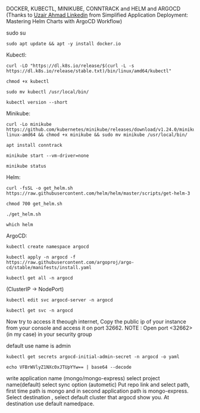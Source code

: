 DOCKER, KUBECTL, MINIKUBE, CONNTRACK and HELM and ARGOCD (Thanks to [Uzair Ahmad Linkedin](linkedin.com/in/devops-uzair-ahmad) from Simplified Application Deployment: Mastering Helm Charts with ArgoCD Workflow)

sudo su
```
sudo apt update && apt -y install docker.io
```

Kubectl:
```
curl -LO "https://dl.k8s.io/release/$(curl -L -s https://dl.k8s.io/release/stable.txt)/bin/linux/amd64/kubectl"
```
```
chmod +x kubectl
```
```
sudo mv kubectl /usr/local/bin/
```
```
kubectl version --short
```

Minikube:
```
curl -Lo minikube https://github.com/kubernetes/minikube/releases/download/v1.24.0/minikube-linux-amd64 && chmod +x minikube && sudo mv minikube /usr/local/bin/
```
```
apt install conntrack
```
```
minikube start --vm-driver=none
```
```
minikube status
```

Helm:
```
curl -fsSL -o get_helm.sh https://raw.githubusercontent.com/helm/helm/master/scripts/get-helm-3
```
```
chmod 700 get_helm.sh
```
```
./get_helm.sh
```
```
which helm
```
ArgoCD:
```
kubectl create namespace argocd
```
```
kubectl apply -n argocd -f https://raw.githubusercontent.com/argoproj/argo-cd/stable/manifests/install.yaml
```
```
kubectl get all -n argocd
```
(ClusterIP -> NodePort)
```
kubectl edit svc argocd-server -n argocd
```
```
kubectl get svc -n argocd
```
Now try to access it theough internet, Copy the public ip of your instance from your console and access it on port 32662.
NOTE : Open port <32662>(in my case) in your security group 

default use name is admin
```
kubectl get secrets argocd-initial-admin-secret -n argocd -o yaml 
```

```
echo VFBrWVlyZ1NXc0xJTUpYYw== | base64 --decode
```




write application name (mongo/mongo-express)
select project name(default)
select sync option (autometic)
Put repo link and select path, first time path is mongo and in second application path is mongo-express.
Select destination , select default cluster that argocd show you.
At destination use default namedpace.




















